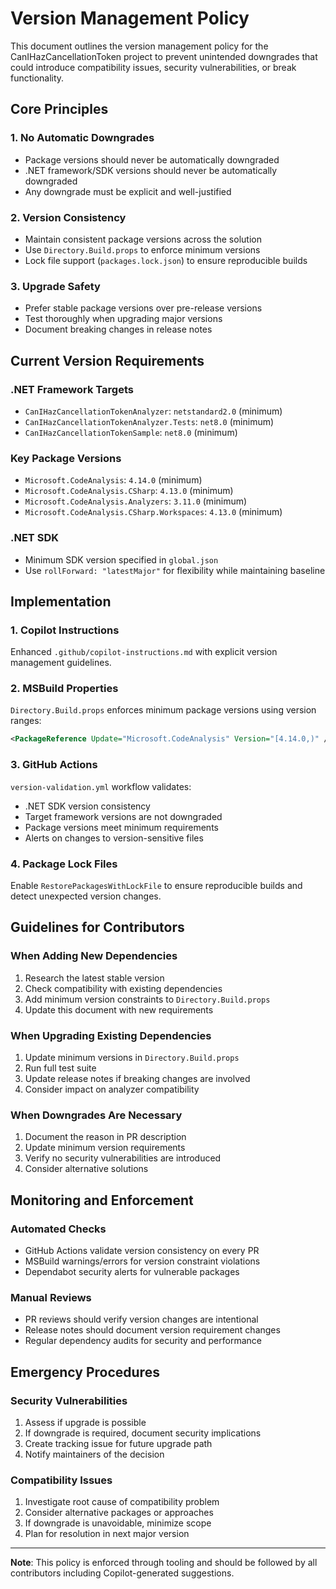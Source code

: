 # Version Management Policy

This document outlines the version management policy for the CanIHazCancellationToken project to prevent unintended downgrades that could introduce compatibility issues, security vulnerabilities, or break functionality.

## Core Principles

### 1. No Automatic Downgrades
- Package versions should never be automatically downgraded
- .NET framework/SDK versions should never be automatically downgraded
- Any downgrade must be explicit and well-justified

### 2. Version Consistency
- Maintain consistent package versions across the solution
- Use `Directory.Build.props` to enforce minimum versions
- Lock file support (`packages.lock.json`) to ensure reproducible builds

### 3. Upgrade Safety
- Prefer stable package versions over pre-release versions
- Test thoroughly when upgrading major versions
- Document breaking changes in release notes

## Current Version Requirements

### .NET Framework Targets
- `CanIHazCancellationTokenAnalyzer`: `netstandard2.0` (minimum)
- `CanIHazCancellationTokenAnalyzer.Tests`: `net8.0` (minimum) 
- `CanIHazCancellationTokenSample`: `net8.0` (minimum)

### Key Package Versions
- `Microsoft.CodeAnalysis`: `4.14.0` (minimum)
- `Microsoft.CodeAnalysis.CSharp`: `4.13.0` (minimum)
- `Microsoft.CodeAnalysis.Analyzers`: `3.11.0` (minimum)
- `Microsoft.CodeAnalysis.CSharp.Workspaces`: `4.13.0` (minimum)

### .NET SDK
- Minimum SDK version specified in `global.json`
- Use `rollForward: "latestMajor"` for flexibility while maintaining baseline

## Implementation

### 1. Copilot Instructions
Enhanced `.github/copilot-instructions.md` with explicit version management guidelines.

### 2. MSBuild Properties
`Directory.Build.props` enforces minimum package versions using version ranges:
```xml
<PackageReference Update="Microsoft.CodeAnalysis" Version="[4.14.0,)" />
```

### 3. GitHub Actions
`version-validation.yml` workflow validates:
- .NET SDK version consistency
- Target framework versions are not downgraded
- Package versions meet minimum requirements
- Alerts on changes to version-sensitive files

### 4. Package Lock Files
Enable `RestorePackagesWithLockFile` to ensure reproducible builds and detect unexpected version changes.

## Guidelines for Contributors

### When Adding New Dependencies
1. Research the latest stable version
2. Check compatibility with existing dependencies
3. Add minimum version constraints to `Directory.Build.props`
4. Update this document with new requirements

### When Upgrading Existing Dependencies
1. Update minimum versions in `Directory.Build.props`
2. Run full test suite
3. Update release notes if breaking changes are involved
4. Consider impact on analyzer compatibility

### When Downgrades Are Necessary
1. Document the reason in PR description
2. Update minimum version requirements
3. Verify no security vulnerabilities are introduced
4. Consider alternative solutions

## Monitoring and Enforcement

### Automated Checks
- GitHub Actions validate version consistency on every PR
- MSBuild warnings/errors for version constraint violations
- Dependabot security alerts for vulnerable packages

### Manual Reviews
- PR reviews should verify version changes are intentional
- Release notes should document version requirement changes
- Regular dependency audits for security and performance

## Emergency Procedures

### Security Vulnerabilities
1. Assess if upgrade is possible
2. If downgrade is required, document security implications
3. Create tracking issue for future upgrade path
4. Notify maintainers of the decision

### Compatibility Issues
1. Investigate root cause of compatibility problem
2. Consider alternative packages or approaches
3. If downgrade is unavoidable, minimize scope
4. Plan for resolution in next major version

---

**Note**: This policy is enforced through tooling and should be followed by all contributors including Copilot-generated suggestions.